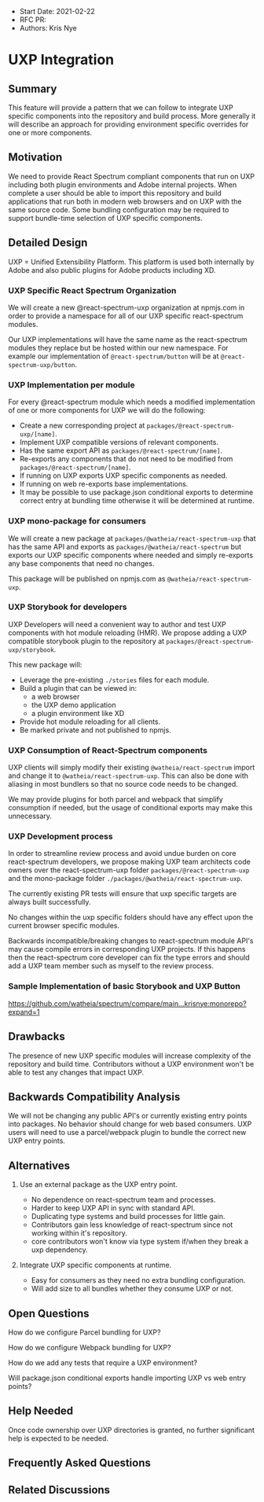 <!-- Copyright 2020 Adobe. All rights reserved.
This file is licensed to you under the Apache License, Version 2.0 (the "License");
you may not use this file except in compliance with the License. You may obtain a copy
of the License at http://www.apache.org/licenses/LICENSE-2.0
Unless required by applicable law or agreed to in writing, software distributed under
the License is distributed on an "AS IS" BASIS, WITHOUT WARRANTIES OR REPRESENTATIONS
OF ANY KIND, either express or implied. See the License for the specific language
governing permissions and limitations under the License. -->

- Start Date: 2021-02-22
- RFC PR:
- Authors: Kris Nye

# UXP Integration

## Summary

This feature will provide a pattern that we can follow to integrate UXP specific components into the repository and build process. More generally it will describe an approach for providing environment specific overrides for one or more components.

## Motivation

We need to provide React Spectrum compliant components that run on UXP including both plugin environments and Adobe internal projects. When complete a user should be able to import this repository and build applications that run both in modern web browsers and on UXP with the same source code. Some bundling configuration may be required to support bundle-time selection of UXP specific components.

## Detailed Design

UXP = Unified Extensibility Platform. This platform is used both internally by Adobe and also public plugins for Adobe products including XD.

### UXP Specific React Spectrum Organization

We will create a new @react-spectrum-uxp organization at npmjs.com in order to provide a namespace for all of our UXP specific react-spectrum modules.

Our UXP implementations will have the same name as the react-spectrum modules they replace but be hosted within our new namespace. For example our implementation of `@react-spectrum/button` will be at `@react-spectrum-uxp/button`.

### UXP Implementation per module

For every @react-spectrum module which needs a modified implementation of one or more components for UXP we will do the following:

- Create a new corresponding project at `packages/@react-spectrum-uxp/[name]`.
- Implement UXP compatible versions of relevant components.
- Has the same export API as `packages/@react-spectrum/[name]`.
- Re-exports any components that do not need to be modified from `packages/@react-spectrum/[name]`.
- If running on UXP exports UXP specific components as needed.
- If running on web re-exports base implementations.
- It may be possible to use package.json conditional exports to determine correct entry at bundling time otherwise it will be determined at runtime.

### UXP mono-package for consumers

We will create a new package at `packages/@watheia/react-spectrum-uxp` that has the same API and exports as `packages/@watheia/react-spectrum` but exports our UXP specific components where needed and simply re-exports any base components that need no changes.

This package will be published on npmjs.com as `@watheia/react-spectrum-uxp`.

### UXP Storybook for developers

UXP Developers will need a convenient way to author and test UXP components with hot module reloading (HMR). We propose adding a UXP compatible storybook plugin to the repository at `packages/@react-spectrum-uxp/storybook`.

This new package will:

- Leverage the pre-existing `./stories` files for each module.
- Build a plugin that can be viewed in:
    - a web browser
    - the UXP demo application
    - a plugin environment like XD
- Provide hot module reloading for all clients.
- Be marked private and not published to npmjs.

### UXP Consumption of React-Spectrum components

UXP clients will simply modify their existing `@watheia/react-spectrum` import and change it to `@watheia/react-spectrum-uxp`. This can also be done with aliasing in most bundlers so that no source code needs to be changed.

We may provide plugins for both parcel and webpack that simplify consumption if needed, but the usage of conditional exports may make this unnecessary.

### UXP Development process

In order to streamline review process and avoid undue burden on core react-spectrum developers, we propose making UXP team architects code owners over the react-spectrum-uxp folder `packages/@react-spectrum-uxp` and the mono-package folder `./packages/@watheia/react-spectrum-uxp`.

The currently existing PR tests will ensure that uxp specific targets are always built successfully.

No changes within the uxp specific folders should have any effect upon the current browser specific modules.

Backwards incompatible/breaking changes to react-spectrum module API's may cause compile errors in corresponding UXP projects. If this happens then the react-spectrum core developer can fix the type errors and should add a UXP team member such as myself to the review process.

### Sample Implementation of basic Storybook and UXP Button

https://github.com/watheia/spectrum/compare/main...krisnye:monorepo?expand=1

## Drawbacks

The presence of new UXP specific modules will increase complexity of the repository and build time.
Contributors without a UXP environment won't be able to test any changes that impact UXP.

## Backwards Compatibility Analysis

We will not be changing any public API's or currently existing entry points into packages.
No behavior should change for web based consumers.
UXP users will need to use a parcel/webpack plugin to bundle the correct new UXP entry points.

## Alternatives

1. Use an external package as the UXP entry point.
    + No dependence on react-spectrum team and processes.
    - Harder to keep UXP API in sync with standard API.
    - Duplicating type systems and build processes for little gain.
    - Contributors gain less knowledge of react-spectrum since not working within it's repository.
    - core contributors won't know via type system if/when they break a uxp dependency.

2. Integrate UXP specific components at runtime.
    + Easy for consumers as they need no extra bundling configuration.
    - Will add size to all bundles whether they consume UXP or not.

## Open Questions

How do we configure Parcel bundling for UXP?

How do we configure Webpack bundling for UXP?

How do we add any tests that require a UXP environment?

Will package.json conditional exports handle importing UXP vs web entry points?

## Help Needed

Once code ownership over UXP directories is granted, no further significant help is expected to be needed.

## Frequently Asked Questions

## Related Discussions
